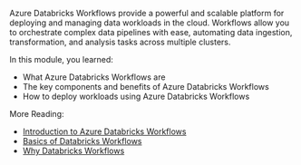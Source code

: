 Azure Databricks Workflows provide a powerful and scalable platform for deploying and managing data workloads in the cloud. Workflows allow you to orchestrate complex data pipelines with ease, automating data ingestion, transformation, and analysis tasks across multiple clusters.

In this module, you learned:

- What Azure Databricks Workflows are
- The key components and benefits of Azure Databricks Workflows
- How to deploy workloads using Azure Databricks Workflows

More Reading:

- [Introduction to Azure Databricks Workflows](/azure/databricks/workflows/)
- [Basics of Databricks Workflows](https://community.databricks.com/t5/technical-blog/basics-of-databricks-workflows-part-1-creating-your-pipeline/ba-p/54397)
- [Why Databricks Workflows](https://community.databricks.com/t5/technical-blog/why-orchestration-is-your-key-to-success-for-modern-data/ba-p/50129)
